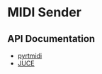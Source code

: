 # MIDI Sender

## API Documentation

* [pyrtmidi](https://github.com/patrickkidd/pyrtmidi)
* [JUCE](https://docs.juce.com/master/classMidiMessage.html)